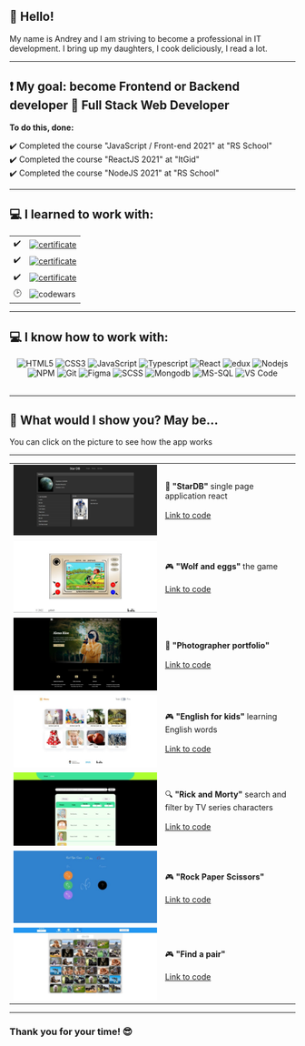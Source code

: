  ## 👋 Hello!   
My name is Andrey and I am striving to become a professional in IT development. I bring up my daughters, I cook deliciously, I read a lot.

-----
❗ My goal: become Frontend or Backend developer 🚀 Full Stack Web Developer
-----
**To do this, done:**  

 ✔️ Completed the course "JavaScript / Front-end 2021" at "RS School"  
 ✔️ Completed the course "ReactJS 2021" at "ItGid"  
 ✔️ Completed the course "NodeJS 2021" at "RS School"  

-----
## 💻 I learned to work with:
<table>
  <tr>
     <td>✔️</td><td><a href="https://app.rs.school/certificate/9t3d17an"><img alt="certificate" src="https://img.shields.io/badge/RS%20School-certificate%20JavaScript%2FFront--end%202021-F7DF1E?style=for-the-badge"/></a></td>
  </tr>

  <tr>
    <td>✔️</td><td> <a href="https://itgid.info/certificate/view?Certificate%5Buid%5D=ptqs34u9u6"> <img alt="certificate" src="https://img.shields.io/badge/ItGid-certificate%20ReactJS-blue?style=for-the-badge"/></a></td>
  </tr>
 
  <tr>
    <td>✔️</td><td> <a href="https://app.rs.school/certificate/143zikow"><img alt="certificate" src="https://img.shields.io/badge/RS%20School-certificate%20NodeJS%202021-339933?style=for-the-badge"/></a></td>
  </tr>
 
  <tr>
    <td>🕑</td><td> <img alt="codewars" src="https://www.codewars.com/users/Nilender-Andrey/badges/small"/></td>
  </tr>
</table>

-----
💻  I know how to work with: 
-----

<section align="center">
<img alt="HTML5" src="https://img.shields.io/badge/HTML5-E34F26?style=for-the-badge&logo=html5&logoColor=white"/>
<img alt="CSS3" src="https://img.shields.io/badge/CSS3-264de4?style=for-the-badge&logo=css3&logoColor=white"/>
<img alt="JavaScript" src="https://img.shields.io/badge/JavaScript-F7DF1E?style=for-the-badge&logo=javascript&logoColor=323330"/>
<img alt="Typescript" src="https://img.shields.io/badge/Typescript-007acc?style=for-the-badge&logo=typescript&logoColor=fff"/>
<img alt="React" src="https://img.shields.io/badge/React-000?style=for-the-badge&logo=react&logoColor=61DAFB"/>
<img alt="edux" src="https://img.shields.io/badge/Redux-f3f6f4?style=for-the-badge&logo=redux&logoColor=764abc"/>
<img alt="Nodejs" src="https://img.shields.io/badge/Node.js-339933?style=for-the-badge&logo=nodedotjs&logoColor=white"/>
<img alt="NPM" src="https://img.shields.io/badge/npm-CB3534?style=for-the-badge&logo=npm&logoColor=white"/>
<img alt="Git" src="https://img.shields.io/badge/Git-3e2c00?style=for-the-badge&logo=git&logoColor=f1502f"/>
<img alt="Figma" src="https://img.shields.io/badge/Figma-737373?style=for-the-badge&logo=figma&logoColor=fa9705"/>
<img alt="SCSS" src="https://img.shields.io/badge/Scss-cc6a9a?style=for-the-badge&logo=sass&logoColor=f3f6f4"/>
<img alt="Mongodb" src="https://img.shields.io/badge/Mongodb-4db33d?style=for-the-badge&logo=Mongodb&logoColor=fff"/>
<img alt="MS-SQL" src="https://img.shields.io/badge/Microsoft%20SQL%20Server-CC2927?style=for-the-badge&logo=microsoft%20sql%20server&logoColor=white"/>
<img alt="VS Code" src="https://img.shields.io/badge/Visual_Studio_Code-0078D7?style=for-the-badge&logo=visual%20studio%20code&logoColor=white"/>


</section>
&nbsp;

-----

## 👀 What would I show you? May be...

 <p>You can click on the picture to see how the app works</b></p>

---

<table align="center">
 <!--
 <tr>
  <td>
      <a href="https://nilender-andrey.github.io/studioratio/module2/" target="_blank">
       <kbd><img src="https://github.com/Nilender-Andrey/Nilender-Andrey/blob/main/src/2022-03-22_18-50-34.png" width="480" ></kbd>
      </a>
   </td>
   <td>
     <span>🎮 <b>"2048"</b> the game</span><br /><br />  
   <a href="https://github.com/Nilender-Andrey/studioratio/tree/module2">Link to code<a/>
   </td>
  </tr>
-->
 
   <tr>
    <td>
      <a href="https://nilender-andrey.github.io/Make-React-Apps/starDB/index.html" target="_blank" >
      <kbd><img src="https://github.com/Nilender-Andrey/Nilender-Andrey/blob/main/src/2022-03-12_16-18-45.png" width="480" ></kbd>
      </a>
   </td>
   <td>
     <span>📄 <b>"StarDB"</b> single page application react</span><br /><br />     
    <a href="https://github.com/Nilender-Andrey/Make-React-Apps/tree/StarDB/StarDB">Link to code<a/>
   </td>
  </tr>
  
 <tr>
  <td>
      <a href="https://nilender-andrey.github.io/js/random-game/" target="_blank">
       <kbd><img src="https://github.com/Nilender-Andrey/Nilender-Andrey/blob/main/src/2022-02-26_17-17-49.jpg" width="480" ></kbd>
      </a>
   </td>
   <td>
     <span>🎮 <b>"Wolf and eggs"</b> the game</span><br /><br />  
   <a href="https://github.com/Nilender-Andrey/js/tree/random-game/random-game">Link to code<a/>
   </td>
  </tr>
  
  <tr>
    <td>
      <a href="https://nilender-andrey.github.io/photographer-portfolio/" target="_blank" >
      <kbd><img src="https://github.com/Nilender-Andrey/Nilender-Andrey/blob/main/src/2022-02-14_14-03-54.png" width="480" ></kbd>
      </a>
   </td>
   <td>
     <span>📄 <b>"Photographer portfolio"</b> </span><br /><br />     
    <a href="https://github.com/Nilender-Andrey/photographer-portfolio/tree/js30%231.3-custom-video">Link to code<a/>
   </td>
  </tr>

  <tr>
    <td>
      <a href="https://rolling-scopes-school.github.io/nilender-andrey-JSFE2021Q1/english-for-kids-base/dist/" target="_blank" >
      <kbd><img src="https://github.com/Nilender-Andrey/Nilender-Andrey/blob/main/src/2021-09-27_18-38-59.jpg" width="480" ></kbd>
      </a>
   </td>
   <td>
     <span>🎮 <b>"English for kids"</b> learning English words</span><br /><br />  
   <a href="https://github.com/Nilender-Andrey/english-for-kids-base">Link to code<a/>
   </td>
  </tr>
 
 <tr>
   <td>
     <a href="https://nilender-andrey.github.io/react_pages/react-redux/#/" target="_blank">
    <kbd><img src="https://github.com/Nilender-Andrey/Nilender-Andrey/blob/main/src/2021-09-27_21-16-07.jpg" width="480"></kbd> 
    </a>
   </td>
   <td>
      <span>🔍 <b>"Rick and Morty"</b> search and filter by TV series characters</span><br /><br />  
     <a href="https://github.com/Nilender-Andrey/react/tree/react-testing">Link to code<a/>
   </td>
  </tr>
  
 <tr>
    <td>
       <a href="https://nilender-andrey.github.io/Make-React-Apps/paper_rock_scissors/" target="_blank">
       <kbd><img src="https://github.com/Nilender-Andrey/Nilender-Andrey/blob/main/src/paper_rock_scissors.jpg"></kbd>
       </a>
   </td>
   <td>
       <span>🎮 <b>"Rock Paper Scissors"</b></span><br /><br />  
    <a href="https://github.com/Nilender-Andrey/Make-React-Apps/tree/Paper_Rock_Scissors">Link to code<a/>
      </td>
  </tr>
  
 <tr>
    <td>
       <a href="https://rolling-scopes-school.github.io/nilender-andrey-JSFE2021Q1/match-match-game/dist/" target="_blank">
       <kbd><img src="https://github.com/Nilender-Andrey/Nilender-Andrey/blob/main/src/match_match_game.jpg"></kbd>
       </a>
   </td>
   <td>
      <span>🎮 <b>"Find a pair"</b></span><br /><br />  
    <a href="https://github.com/Nilender-Andrey/nilender-andrey-JSFE2021Q1/tree/Match-Match-Game">Link to code<a/>
   </td>
  </tr>
  <!-- 
 <tr>
    <td>
     <a href="https://nilender-andrey.github.io/test_tasks/image_gallery/" target="_blank">
     <kbd><img src="https://github.com/Nilender-Andrey/Nilender-Andrey/blob/main/src/2021-12-16_17-45-21.png"></kbd>
     </a>
      </td>
   <td>
     <span>👀 <b>"Gallery"</b> you can add pictures through the url address by dragging it with the mouse or selecting from the folder</span><br /><br />  
    <a href="https://github.com/Nilender-Andrey/test_tasks/tree/image_gallery">Link to code<a/>
   </td>
  </tr>

 <tr>
    <td>
      <a href="https://nilender-andrey.github.io/test_tasks/react_book_search_google_books_API/" target="_blank">
      <kbd><img src="https://github.com/Nilender-Andrey/Nilender-Andrey/blob/main/src/2021-12-06_10-20-03.png"></kbd> 
      </a>
   </td>
   <td>
     <span>🔍 React app for searching books using the Google Books API</span><br /><br /> 
    <a href="https://github.com/Nilender-Andrey/test_tasks/tree/react_book_search_google_books_API">Link to code<a/>
   </td>
  </tr>
-->
</table>


-----
 
### Thank you for your time! 😎

   



 

  









<!--
**Nilender-Andrey/Nilender-Andrey** is a ✨ _special_ ✨ repository because its `README.md` (this file) appears on your GitHub profile.

Here are some ideas to get you started:

- 🔭 I’m currently working on ...
- 🌱 I’m currently learning ...
- 👯 I’m looking to collaborate on ...
- 🤔 I’m looking for help with ...
- 💬 Ask me about ...
- 📫 How to reach me: ...
- 😄 Pronouns: ...
- ⚡ Fun fact: ...

Completed the course "ReactJS 2021" at "ItGid"   
Completed the course "JavaScript / Front-end 2021" at "RS School"  
-->

<!-- Архив -->
<!-- <img alt="redux-saga" src="https://img.shields.io/badge/redux saga-8C0000.svg?&style=for-the-badge&logo=redux-saga&logoColor=fff&logoWidth=20&labelColor=AC1F21" />&nbsp;
<img alt="graphql" src="https://img.shields.io/badge/graphql-8C0000.svg?&style=for-the-badge&logo=graphql&logoColor=fff&logoWidth=20&labelColor=AC1F21" />&nbsp;
<img alt="testing-library" src="https://img.shields.io/badge/rtl-8C0000.svg?&style=for-the-badge&logo=testing-library&logoColor=fff&logoWidth=20&labelColor=AC1F21" />&nbsp;
<img alt="next.js" src="https://img.shields.io/badge/next.js-8C0000.svg?&style=for-the-badge&logo=next.js&logoColor=fff&logoWidth=20&labelColor=AC1F21" />&nbsp;
<img alt="bootstrap" src="https://img.shields.io/badge/bootstrap-8C0000.svg?&style=for-the-badge&logo=bootstrap&logoColor=fff&logoWidth=20&labelColor=AC1F21" />&nbsp;

<img alt="gitlab" src="https://img.shields.io/badge/gitlab-8C0000.svg?&style=for-the-badge&logo=gitlab&logoColor=fff&logoWidth=20&labelColor=AC1F21" />&nbsp;
<img alt="jira" src="https://img.shields.io/badge/jira-8C0000.svg?&style=for-the-badge&logo=jira&logoColor=fff&logoWidth=20&labelColor=AC1F21" />&nbsp;
<img alt="confluence" src="https://img.shields.io/badge/confluence-8C0000.svg?&style=for-the-badge&logo=confluence&logoColor=fff&logoWidth=20&labelColor=AC1F21" />&nbsp;
<img alt="heroku" src="https://img.shields.io/badge/heroku-8C0000.svg?&style=for-the-badge&logo=heroku&logoColor=fff&logoWidth=20&labelColor=AC1F21" />&nbsp;
<img alt="photoshop" src="https://img.shields.io/badge/photoshop-8C0000.svg?&style=for-the-badge&logo=adobe-photoshop&logoColor=fff&logoWidth=20&labelColor=AC1F21" />&nbsp;
<img alt="invision" src="https://img.shields.io/badge/invision-8C0000.svg?&style=for-the-badge&logo=invision&logoColor=fff&logoWidth=20&labelColor=AC1F21" />&nbsp; -->
